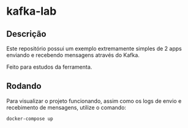# kafka-lab

## Descrição

Este repositório possui um exemplo extremamente simples de 2 apps enviando e recebendo mensagens através do Kafka.

Feito para estudos da ferramenta.

## Rodando

Para visualizar o projeto funcionando, assim como os logs de envio e recebimento de mensagens, utilize o comando:

```
docker-compose up
```
